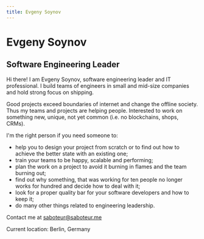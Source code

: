 ```yaml
---
title: Evgeny Soynov
---
```



# Evgeny Soynov

## Software Engineering Leader

Hi there! I am Evgeny Soynov, software engineering leader and IT professional. I build teams of engineers in small and mid-size companies and hold strong focus on shipping.

Good projects exceed boundaries of internet and change the offline society. Thus my teams and projects are helping people. Interested to work on something new, unique, not yet common (i.e. no blockchains, shops, CRMs).

I'm the right person if you need someone to:

* help you to design your project from scratch or to find out how to achieve the better state with an existing one;
* train your teams to be happy, scalable and performing;
* plan the work on a project to avoid it burning in flames and the team burning out;
* find out why something, that was working for ten people no longer works for hundred and decide how to deal with it;
* look for a proper quality bar for your software developers and how to keep it;
* do many other things related to engineering leadership.

Contact me at [saboteur@saboteur.me](mailto:aboteur@saboteur.me)

Current location: Berlin, Germany


